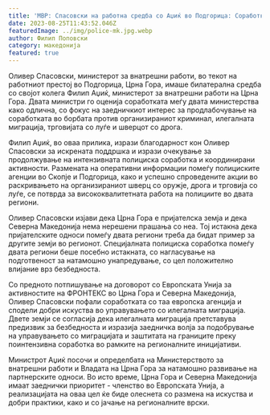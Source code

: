 ```yaml
---
title: 'МВР: Спасовски на работна средба со Аџиќ во Подгорица: Соработката меѓу двете Министерства оценета одлично, заеднички е интересот за нејзино продлабочување - 25 АВГУСТ 2023'
date: 2023-08-25T11:43:52.046Z
featuredImage: ../img/police-mk.jpg.webp
author: Филип Поповски
category: македонија
featured: true
---
```

Оливер Спасовски, министерот за внатрешни работи, во текот на работниот престој во Подгорица, Црна Гора, имаше билатерална средба со својот колега Филип Аџиќ, министерот за внатрешни работи на Црна Гора. Двата министри го оценија соработката меѓу двата министерства како одлична, со фокус на заедничкиот интерес за продлабочување на соработката во борбата против организираниот криминал, илегалната миграција, трговијата со луѓе и шверцот со дрога.

Филип Аџиќ, во оваа прилика, изрази благодарност кон Оливер Спасовски за искрената поддршка и изрази очекување за продолжување на интензивната полициска соработка и координирани активности. Размената на оперативни информации помеѓу полициските агенции во Скопје и Подгорица, како и успешно спроведените акции во раскривањето на организираниот шверц со оружје, дрога и трговија со луѓе, се потврда за висококвалитетната работа на полициите во двата региони.

Оливер Спасовски изјави дека Црна Гора е пријателска земја и дека Северна Македонија нема нерешени прашања со неа. Тој истакна дека пријателските односи помеѓу двата региони треба да бидат пример за другите земји во регионот. Специјалната полициска соработка помеѓу двата региони беше посебно истакната, со нагласување на подготвеност за натамошно унапредување, со цел положително влијание врз безбедноста.

Со предното потпишување на договорот со Европската Унија за активностите на ФРОНТЕКС во Црна Гора и Северна Македонија, Оливер Спасовски пофали соработката со таа европска агенција и сподели добри искуства во управувањето со илегалната миграција. Двете земји се согласија дека илегалната миграција претставува предизвик за безбедноста и изразија заедничка волја за подобрување на управувањето со миграцијата и заштитата на границите преку поинтензивна соработка во рамките на регионалните иницијативи.

Министрот Аџиќ посочи и определбата на Министерството за внатрешни работи и Владата на Црна Гора за натамошно развивање на партнерските односи. Во исто време, Црна Гора и Северна Македонија имаат заеднички приоритет - членство во Европската Унија, а реализацијата на оваа цел ќе биде олеснета со размена на искуства и добри практики, како и со јачање на регионалните врски.
